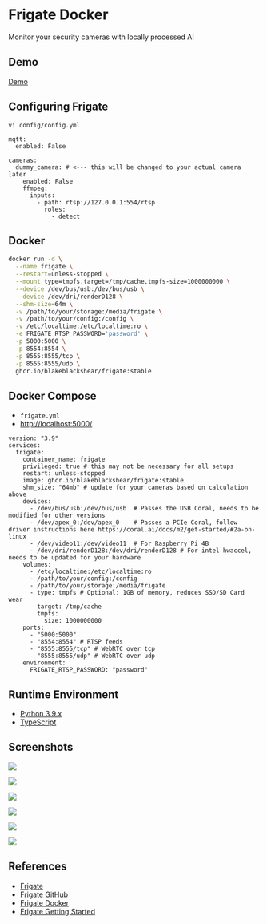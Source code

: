 # Frigate Docker

Monitor your security cameras with locally processed AI

## Demo
[Demo](http://demo.frigate.video/)

## Configuring Frigate
`vi config/config.yml`
```
mqtt:
  enabled: False

cameras:
  dummy_camera: # <--- this will be changed to your actual camera later
    enabled: False
    ffmpeg:
      inputs:
        - path: rtsp://127.0.0.1:554/rtsp
          roles:
            - detect
```

## Docker
```sh
docker run -d \
  --name frigate \
  --restart=unless-stopped \
  --mount type=tmpfs,target=/tmp/cache,tmpfs-size=1000000000 \
  --device /dev/bus/usb:/dev/bus/usb \
  --device /dev/dri/renderD128 \
  --shm-size=64m \
  -v /path/to/your/storage:/media/frigate \
  -v /path/to/your/config:/config \
  -v /etc/localtime:/etc/localtime:ro \
  -e FRIGATE_RTSP_PASSWORD='password' \
  -p 5000:5000 \
  -p 8554:8554 \
  -p 8555:8555/tcp \
  -p 8555:8555/udp \
  ghcr.io/blakeblackshear/frigate:stable
```

## Docker Compose
- `frigate.yml`
- [http://localhost:5000/](http://localhost:5000/)

```
version: "3.9"
services:
  frigate:
    container_name: frigate
    privileged: true # this may not be necessary for all setups
    restart: unless-stopped
    image: ghcr.io/blakeblackshear/frigate:stable
    shm_size: "64mb" # update for your cameras based on calculation above
    devices:
      - /dev/bus/usb:/dev/bus/usb  # Passes the USB Coral, needs to be modified for other versions
      - /dev/apex_0:/dev/apex_0    # Passes a PCIe Coral, follow driver instructions here https://coral.ai/docs/m2/get-started/#2a-on-linux
      - /dev/video11:/dev/video11  # For Raspberry Pi 4B
      - /dev/dri/renderD128:/dev/dri/renderD128 # For intel hwaccel, needs to be updated for your hardware
    volumes:
      - /etc/localtime:/etc/localtime:ro
      - /path/to/your/config:/config
      - /path/to/your/storage:/media/frigate
      - type: tmpfs # Optional: 1GB of memory, reduces SSD/SD Card wear
        target: /tmp/cache
        tmpfs:
          size: 1000000000
    ports:
      - "5000:5000"
      - "8554:8554" # RTSP feeds
      - "8555:8555/tcp" # WebRTC over tcp
      - "8555:8555/udp" # WebRTC over udp
    environment:
      FRIGATE_RTSP_PASSWORD: "password"
```

## Runtime Environment
- [Python 3.9.x](https://www.python.org/downloads/)
- [TypeScript](https://www.typescriptlang.org/)

## Screenshots
![](https://frigate.video/images/ui.jpg)

![](https://frigate.video/images/detection.jpg)

![](https://frigate.video/images/events-mobile-cropped.jpg)

![](https://frigate.video/images/driveway_zones-min.png)

![](https://frigate.video/images/hass-opt.png)

![](https://frigate.video/images/birdseye-2-optimized.jpg)

## References
- [Frigate](https://frigate.video/)
- [Frigate GitHub](https://github.com/blakeblackshear/frigate)
- [Frigate Docker](https://docs.frigate.video/frigate/installation/#docker)
- [Frigate Getting Started](https://docs.frigate.video/guides/getting_started)